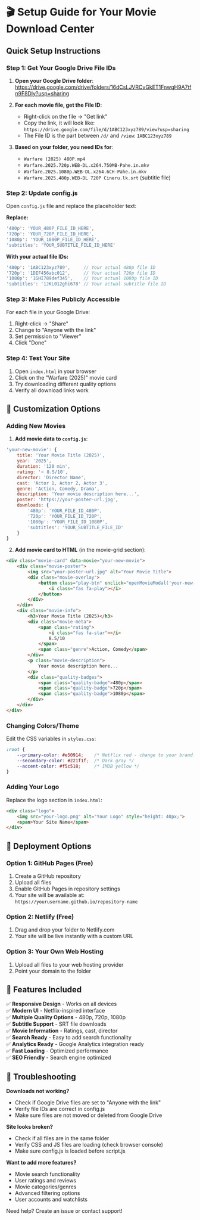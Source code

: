 # 🎬 Setup Guide for Your Movie Download Center

## Quick Setup Instructions

### Step 1: Get Your Google Drive File IDs

1. **Open your Google Drive folder**: https://drive.google.com/drive/folders/16dCsLJVRCvGkET1FnwqH9A7tfn9F8Dly?usp=sharing

2. **For each movie file, get the File ID**:
   - Right-click on the file → "Get link"
   - Copy the link, it will look like: `https://drive.google.com/file/d/1ABC123xyz789/view?usp=sharing`
   - The File ID is the part between `/d/` and `/view`: `1ABC123xyz789`

3. **Based on your folder, you need IDs for**:
   - `Warfare (2025) 480P.mp4`
   - `Warfare.2025.720p.WEB-DL.x264.750MB-Pahe.in.mkv`
   - `Warfare.2025.1080p.WEB-DL.x264.6CH-Pahe.in.mkv`
   - `Warfare.2025.480p.WEB-DL 720P Cineru.lk.srt` (subtitle file)

### Step 2: Update config.js

Open `config.js` file and replace the placeholder text:

**Replace:**
```javascript
'480p': 'YOUR_480P_FILE_ID_HERE',
'720p': 'YOUR_720P_FILE_ID_HERE', 
'1080p': 'YOUR_1080P_FILE_ID_HERE',
'subtitles': 'YOUR_SUBTITLE_FILE_ID_HERE'
```

**With your actual file IDs:**
```javascript
'480p': '1ABC123xyz789',     // Your actual 480p file ID
'720p': '1DEF456abc012',     // Your actual 720p file ID
'1080p': '1GHI789def345',    // Your actual 1080p file ID
'subtitles': '1JKL012ghi678' // Your actual subtitle file ID
```

### Step 3: Make Files Publicly Accessible

For each file in your Google Drive:
1. Right-click → "Share"
2. Change to "Anyone with the link"
3. Set permission to "Viewer"
4. Click "Done"

### Step 4: Test Your Site

1. Open `index.html` in your browser
2. Click on the "Warfare (2025)" movie card
3. Try downloading different quality options
4. Verify all download links work

## 🎨 Customization Options

### Adding New Movies

1. **Add movie data to `config.js`**:
```javascript
'your-new-movie': {
    title: 'Your Movie Title (2025)',
    year: '2025',
    duration: '120 min',
    rating: '⭐ 8.5/10',
    director: 'Director Name',
    cast: 'Actor 1, Actor 2, Actor 3',
    genre: 'Action, Comedy, Drama',
    description: 'Your movie description here...',
    poster: 'https://your-poster-url.jpg',
    downloads: {
        '480p': 'YOUR_FILE_ID_480P',
        '720p': 'YOUR_FILE_ID_720P',
        '1080p': 'YOUR_FILE_ID_1080P',
        'subtitles': 'YOUR_SUBTITLE_FILE_ID'
    }
}
```

2. **Add movie card to HTML** (in the movie-grid section):
```html
<div class="movie-card" data-movie="your-new-movie">
    <div class="movie-poster">
        <img src="your-poster-url.jpg" alt="Your Movie Title">
        <div class="movie-overlay">
            <button class="play-btn" onclick="openMovieModal('your-new-movie')">
                <i class="fas fa-play"></i>
            </button>
        </div>
    </div>
    <div class="movie-info">
        <h3>Your Movie Title (2025)</h3>
        <div class="movie-meta">
            <span class="rating">
                <i class="fas fa-star"></i>
                8.5/10
            </span>
            <span class="genre">Action, Comedy</span>
        </div>
        <p class="movie-description">
            Your movie description here...
        </p>
        <div class="quality-badges">
            <span class="quality-badge">480p</span>
            <span class="quality-badge">720p</span>
            <span class="quality-badge">1080p</span>
        </div>
    </div>
</div>
```

### Changing Colors/Theme

Edit the CSS variables in `styles.css`:
```css
:root {
    --primary-color: #e50914;    /* Netflix red - change to your brand color */
    --secondary-color: #221f1f;  /* Dark gray */
    --accent-color: #f5c518;     /* IMDB yellow */
}
```

### Adding Your Logo

Replace the logo section in `index.html`:
```html
<div class="logo">
    <img src="your-logo.png" alt="Your Logo" style="height: 40px;">
    <span>Your Site Name</span>
</div>
```

## 🚀 Deployment Options

### Option 1: GitHub Pages (Free)
1. Create a GitHub repository
2. Upload all files
3. Enable GitHub Pages in repository settings
4. Your site will be available at: `https://yourusername.github.io/repository-name`

### Option 2: Netlify (Free)
1. Drag and drop your folder to Netlify.com
2. Your site will be live instantly with a custom URL

### Option 3: Your Own Web Hosting
1. Upload all files to your web hosting provider
2. Point your domain to the folder

## 📱 Features Included

✅ **Responsive Design** - Works on all devices  
✅ **Modern UI** - Netflix-inspired interface  
✅ **Multiple Quality Options** - 480p, 720p, 1080p  
✅ **Subtitle Support** - SRT file downloads  
✅ **Movie Information** - Ratings, cast, director  
✅ **Search Ready** - Easy to add search functionality  
✅ **Analytics Ready** - Google Analytics integration ready  
✅ **Fast Loading** - Optimized performance  
✅ **SEO Friendly** - Search engine optimized  

## 🔧 Troubleshooting

**Downloads not working?**
- Check if Google Drive files are set to "Anyone with the link"
- Verify file IDs are correct in config.js
- Make sure files are not moved or deleted from Google Drive

**Site looks broken?**
- Check if all files are in the same folder
- Verify CSS and JS files are loading (check browser console)
- Make sure config.js is loaded before script.js

**Want to add more features?**
- Movie search functionality
- User ratings and reviews
- Movie categories/genres
- Advanced filtering options
- User accounts and watchlists

Need help? Create an issue or contact support!
